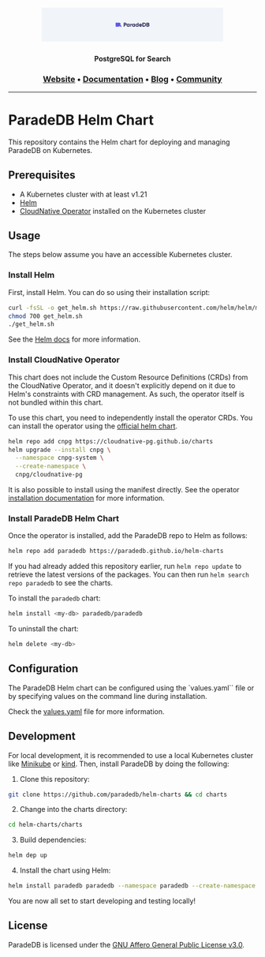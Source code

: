 <h1 align="center">
  <a href="https://paradedb.com"><img src="../docs/logo/readme.svg" alt="ParadeDB" width="368px"></a>
<br>
</h1>

<p align="center">
    <b>PostgreSQL for Search</b> <br />
</p>

<h3 align="center">
  <a href="https://paradedb.com">Website</a> &bull;
  <a href="https://docs.paradedb.com">Documentation</a> &bull;
  <a href="https://paradedb.com/blog">Blog</a> &bull;
  <a href="https://join.slack.com/t/paradedbcommunity/shared_invite/zt-217mordsh-ielS6BiZf7VW3rqKBFgAlQ">Community</a>
</h3>

---

# ParadeDB Helm Chart

This repository contains the Helm chart for deploying and managing ParadeDB on Kubernetes.

## Prerequisites

- A Kubernetes cluster with at least v1.21
- [Helm](https://helm.sh/)
- [CloudNative Operator](https://cloudnative-pg.io/) installed on the Kubernetes cluster

## Usage

The steps below assume you have an accessible Kubernetes cluster.

### Install Helm

First, install Helm. You can do so using their installation script:

```bash
curl -fsSL -o get_helm.sh https://raw.githubusercontent.com/helm/helm/main/scripts/get-helm-3
chmod 700 get_helm.sh
./get_helm.sh
```

See the [Helm docs](https://helm.sh/docs/intro/install/) for more information.

### Install CloudNative Operator

This chart does not include the Custom Resource Definitions (CRDs) from the
CloudNative Operator, and it doesn't explicitly depend on it due to Helm's
constraints with CRD management. As such, the operator itself is not bundled
within this chart.

To use this chart, you need to independently install the operator CRDs. You can
install the operator using the
[official helm chart](https://github.com/cloudnative-pg/charts).

```bash
helm repo add cnpg https://cloudnative-pg.github.io/charts
helm upgrade --install cnpg \
  --namespace cnpg-system \
  --create-namespace \
  cnpg/cloudnative-pg
```

It is also possible to install using the manifest directly. See the operator
[installation documentation](https://cloudnative-pg.io/documentation/1.21/installation_upgrade/#installation-on-kubernetes)
for more information.

### Install ParadeDB Helm Chart

Once the operator is installed, add the ParadeDB repo to Helm as follows:

```bash
helm repo add paradedb https://paradedb.github.io/helm-charts
```

If you had already added this repository earlier, run `helm repo update` to retrieve the
latest versions of the packages. You can then run `helm search repo paradedb` to see the charts.

To install the `paradedb` chart:

```bash
helm install <my-db> paradedb/paradedb
```

To uninstall the chart:

```bash
helm delete <my-db>
```

## Configuration

The ParadeDB Helm chart can be configured using the `values.yaml`` file or by
specifying values on the command line during installation.

Check the [values.yaml](https://github.com/paradedb/helm-charts/blob/main/charts/paradedb/values.yaml)
file for more information.

## Development

For local development, it is recommended to use a local Kubernetes cluster like [Minikube](https://minikube.sigs.k8s.io/docs/)
or [kind](https://kind.sigs.k8s.io/). Then, install ParadeDB by doing the following:

1. Clone this repository:

```bash
git clone https://github.com/paradedb/helm-charts && cd charts
```

2. Change into the charts directory:

```bash
cd helm-charts/charts
```

3. Build dependencies:

```bash
helm dep up
```

4. Install the chart using Helm:

```bash
helm install paradedb paradedb --namespace paradedb --create-namespace
```

You are now all set to start developing and testing locally!

## License

ParadeDB is licensed under the [GNU Affero General Public License v3.0](LICENSE).
